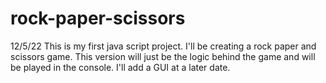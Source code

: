 # rock-paper-scissors

12/5/22 This is my first java script project. I'll be creating a rock paper and scissors game. This version will just be the logic behind the game and will be played in the console. I'll add a GUI at a later date.